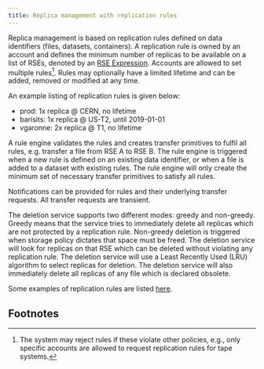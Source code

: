 ```yaml
---
title: Replica management with replication rules
---
```


Replica management is based on replication rules defined on data
identifiers (files, datasets, containers). A replication rule is owned
by an account and defines the minimum number of replicas to be available
on a list of RSEs, denoted by an [RSE Expression](rse_expressions.md).
Accounts are allowed to set multiple rules[^1]. Rules may optionally
have a limited lifetime and can be added, removed or modified at any
time.

An example listing of replication rules is given below:

- prod: 1x replica @ CERN, no lifetime
- barisits: 1x replica @ US-T2, until 2019-01-01
- vgaronne: 2x replica @ T1, no lifetime

A rule engine validates the rules and creates transfer primitives to
fulfil all rules, e.g. transfer a file from RSE A to RSE B. The rule
engine is triggered when a new rule is defined on an existing data
identifier, or when a file is added to a dataset with existing rules.
The rule engine will only create the minimum set of necessary transfer
primitives to satisfy all rules.

Notifications can be provided for rules and their underlying transfer
requests. All transfer requests are transient.

The deletion service supports two different modes: greedy and
non-greedy. Greedy means that the service tries to immediately delete
all replicas which are not protected by a replication rule. Non-greedy
deletion is triggered when storage policy dictates that space must be
freed. The deletion service will look for replicas on that RSE which can
be deleted without violating any replication rule. The deletion service
will use a Least Recently Used (LRU) algorithm to select replicas for
deletion. The deletion service will also immediately delete all replicas
of any file which is declared obsolete.

Some examples of replication rules are listed
[here](replication_rules_examples.md).

## Footnotes

[^1]: The system may reject rules if these violate other policies, e.g.,
    only specific accounts are allowed to request replication rules for
    tape systems.
